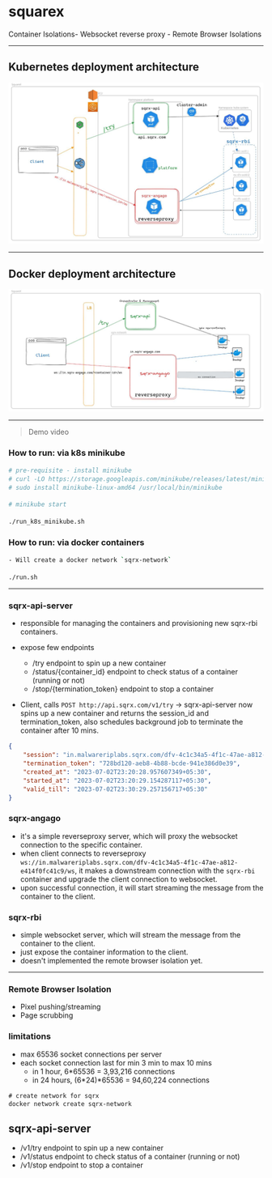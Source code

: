 # squarex

Container Isolations- Websocket reverse proxy - Remote Browser Isolations

---

## Kubernetes deployment architecture

![squarex-k8s](/asset/sqrx-archi-k8s.jpg)

---

## Docker deployment architecture

![squarex](/asset/sqrx-archi-docker.jpg)

---

> Demo video

### How to run: via k8s minikube

```bash
# pre-requisite - install minikube
# curl -LO https://storage.googleapis.com/minikube/releases/latest/minikube-linux-amd64
# sudo install minikube-linux-amd64 /usr/local/bin/minikube

# minikube start

./run_k8s_minikube.sh
```

### How to run: via docker containers

```bash
- Will create a docker network `sqrx-network`

./run.sh

```

---

### sqrx-api-server

- responsible for managing the containers and provisioning new sqrx-rbi containers.
- expose few endpoints

  - /try endpoint to spin up a new container
  - /status/{container_id} endpoint to check status of a container (running or not)
  - /stop/{termination_token} endpoint to stop a container

- Client, calls `POST http://api.sqrx.com/v1/try` -> sqrx-api-server now spins up a new container and returns the session_id and termination_token, also schedules background job to terminate the container after 10 mins.

```json
{
	"session": "in.malwareriplabs.sqrx.com/dfv-4c1c34a5-4f1c-47ae-a812-e414f0fc41c9/ws",
	"termination_token": "728bd120-aeb8-4b88-bcde-941e386d0e39",
	"created_at": "2023-07-02T23:20:28.957607349+05:30",
	"started_at": "2023-07-02T23:20:29.154287117+05:30",
	"valid_till": "2023-07-02T23:30:29.257156717+05:30"
}
```

### sqrx-angago

- it's a simple reverseproxy server, which will proxy the websocket connection to the specific container.
- when client connects to reverseproxy `ws://in.malwareriplabs.sqrx.com/dfv-4c1c34a5-4f1c-47ae-a812-e414f0fc41c9/ws`,
  it makes a downstream connection with the `sqrx-rbi` container and upgrade the client connection to websocket.
- upon successful connection, it will start streaming the message from the container to the client.

### sqrx-rbi

- simple websocket server, which will stream the message from the container to the client.
- just expose the container information to the client.
- doesn't implemented the remote browser isolation yet.

---

### Remote Browser Isolation

- Pixel pushing/streaming
- Page scrubbing

### limitations

- max 65536 socket connections per server
- each socket connection last for min 3 min to max 10 mins
  - in 1 hour, 6\*65536 = 3,93,216 connections
  - in 24 hours, (6*24)*65536 = 94,60,224 connections

```
# create network for sqrx
docker network create sqrx-network
```

## sqrx-api-server

- /v1/try endpoint to spin up a new container
- /v1/status endpoint to check status of a container (running or not)
- /v1/stop endpoint to stop a container
